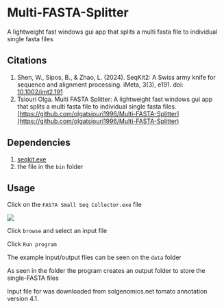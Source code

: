 # Multi-FASTA-Splitter

A lightweight fast windows gui app that splits a multi fasta file to individual single fasta files  

## Citations

1. Shen, W., Sipos, B., & Zhao, L. (2024). SeqKit2: A Swiss army knife for sequence and alignment processing. iMeta, 3(3), e191. doi: [10.1002/imt2.191](https://doi.org/10.1002/imt2.191)
2. Tsiouri Olga. Multi FASTA Splitter: A lightweight fast windows gui app that splits a multi fasta file to individual single fasta files.[https://github.com/olgatsiouri1996/Multi-FASTA-Splitter](https://github.com/olgatsiouri1996/Multi-FASTA-Splitter)

## Dependencies

1. [seqkit.exe](INSTALL.md)
3. the file in the `bin` folder

## Usage 

Click on the `FASTA Small Seq Collector.exe` file

![](img/1.png)

Click `browse` and select an input file

Click `Run program`

The example input/output files can be seen on the `data` folder

As seen in the folder the program creates an output folder to store the single-FASTA files

Input file for was downloaded from solgenomics.net tomato annotation version 4.1.
